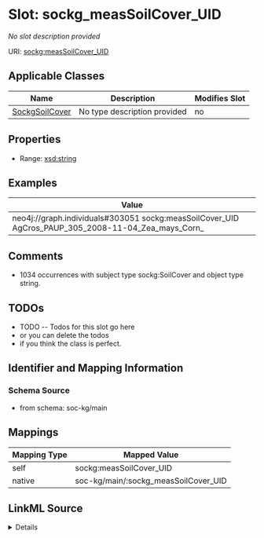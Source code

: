 

# Slot: sockg_measSoilCover_UID


_No slot description provided_





URI: [sockg:measSoilCover_UID](http://www.semanticweb.org/sockg/ontologies/2024/0/soil-carbon-ontology/measSoilCover_UID)



<!-- no inheritance hierarchy -->





## Applicable Classes

| Name | Description | Modifies Slot |
| --- | --- | --- |
| [SockgSoilCover](../classes/SockgSoilCover.md) | No type description provided |  no  |







## Properties

* Range: [xsd:string](http://www.w3.org/2001/XMLSchema#string)






## Examples

| Value |
| --- |
| neo4j://graph.individuals#303051 sockg:measSoilCover_UID AgCros_PAUP_305_2008-11-04_Zea_mays_Corn_ |

## Comments

* 1034 occurrences with subject type sockg:SoilCover and object type string.

## TODOs

* TODO -- Todos for this slot go here
* or you can delete the todos
* if you think the class is perfect.

## Identifier and Mapping Information







### Schema Source


* from schema: soc-kg/main




## Mappings

| Mapping Type | Mapped Value |
| ---  | ---  |
| self | sockg:measSoilCover_UID |
| native | soc-kg/main/:sockg_measSoilCover_UID |




## LinkML Source

<details>
```yaml
name: sockg_measSoilCover_UID
description: No slot description provided
todos:
- TODO -- Todos for this slot go here
- or you can delete the todos
- if you think the class is perfect.
comments:
- 1034 occurrences with subject type sockg:SoilCover and object type string.
examples:
- value: neo4j://graph.individuals#303051 sockg:measSoilCover_UID AgCros_PAUP_305_2008-11-04_Zea_mays_Corn_
from_schema: soc-kg/main
rank: 1000
slot_uri: sockg:measSoilCover_UID
alias: sockg_measSoilCover_UID
domain_of:
- sockg_SoilCover
range: string

```
</details>